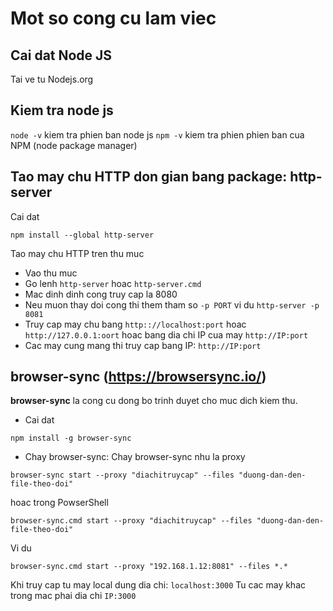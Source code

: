 # Mot so cong cu lam viec

## Cai dat Node JS
Tai ve tu Nodejs.org

## Kiem tra node js
```node -v``` kiem tra phien ban node js
```npm -v``` kiem tra phien phien ban cua NPM (node package manager)


## Tao may chu HTTP don gian bang package: **http-server**
Cai dat
```
npm install --global http-server
```

Tao may chu HTTP tren thu muc
- Vao thu muc 
- Go lenh ```http-server``` hoac ```http-server.cmd```
- Mac dinh dinh cong truy cap la 8080
- Neu muon thay doi cong thi them tham so ```-p PORT``` vi du ```http-server -p 8081```
- Truy cap may chu bang ```http:://localhost:port``` hoac ```http://127.0.0.1:oort``` hoac bang dia chi IP cua may ```http://IP:port```
- Cac may cung mang thi truy cap bang IP: ```http://IP:port```

## browser-sync (https://browsersync.io/)
**browser-sync** la cong cu dong bo trinh duyet cho muc dich kiem thu.
- Cai dat
```
npm install -g browser-sync
```
- Chay browser-sync: Chay browser-sync nhu la proxy

```
browser-sync start --proxy "diachitruycap" --files "duong-dan-den-file-theo-doi"
```
hoac trong PowserShell
```
browser-sync.cmd start --proxy "diachitruycap" --files "duong-dan-den-file-theo-doi"
```
Vi du
```
browser-sync.cmd start --proxy "192.168.1.12:8081" --files *.* 
```
Khi truy cap tu may local dung dia chi: ```localhost:3000```
Tu cac may khac trong mac phai dia chi ```IP:3000```
